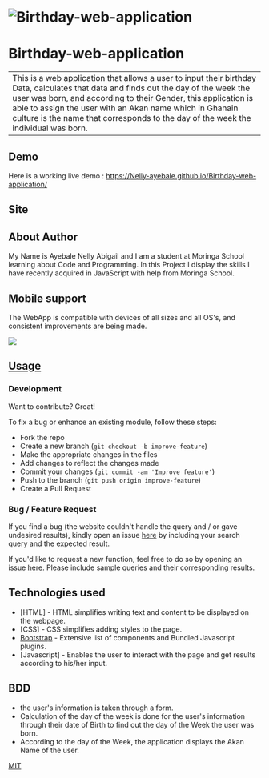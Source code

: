 # ![Birthday-web-application](https://Nelly-ayebale.github.io/Birthday-web-application/)
# Birthday-web-application
<table>
<tr>
<td>
  This is a web application that allows a user to input their birthday Data, calculates that data and finds out the day of the week the user was born,
  and according to their Gender, this application is able to assign the user with an Akan name which in Ghanain culture is the name that corresponds to the day of the week the individual was born.
</td>
</tr>
</table>


## Demo
Here is a working live demo :  https://Nelly-ayebale.github.io/Birthday-web-application/


## Site

## About Author
My Name is Ayebale Nelly Abigail and I am a student at Moringa School learning about Code and Programming. In this Project I display the skills
I have recently acquired in JavaScript with help from Moringa School.

## Mobile support
The WebApp is compatible with devices of all sizes and all OS's, and consistent improvements are being made.

![](https://iharsh234.github.io/Birthday-web-application/)




## [Usage](https://Nelly-ayebale.github.io/Birthday-web-application/) 

### Development
Want to contribute? Great!

To fix a bug or enhance an existing module, follow these steps:

- Fork the repo
- Create a new branch (`git checkout -b improve-feature`)
- Make the appropriate changes in the files
- Add changes to reflect the changes made
- Commit your changes (`git commit -am 'Improve feature'`)
- Push to the branch (`git push origin improve-feature`)
- Create a Pull Request 

### Bug / Feature Request

If you find a bug (the website couldn't handle the query and / or gave undesired results), kindly open an issue [here](https://github.com/Nelly-ayebale/Birthday-web-application/issues/new) by including your search query and the expected result.

If you'd like to request a new function, feel free to do so by opening an issue [here](https://github.com/Nelly-ayebale/Birthday-web-application/issues/new). Please include sample queries and their corresponding results.


## Technologies used

- [HTML] - HTML simplifies writing text and content to be displayed on the webpage.
- [CSS] -  CSS simplifies adding styles to the page.
- [Bootstrap](http://getbootstrap.com/) - Extensive list of components and  Bundled Javascript plugins.
- [Javascript] - Enables the user to interact with the page and get results according to his/her input.



## BDD
- the user's information is taken  through a form.
- Calculation of the day of the week is done for the user's information through their date of Birth to find out the day of the Week the user was born.
- According to the day of the Week, the application displays the Akan Name of the user.

[MIT](LICENSE) 

